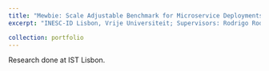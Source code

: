 ```yaml
---
title: "Mewbie: Scale Adjustable Benchmark for Microservice Deployments"
excerpt: "INESC-ID Lisbon, Vrije Universiteit; Supervisors: Rodrigo Rodrigues, Alexandru Iosup <br/><img src='/images/mewbie_high_level.png'>"

collection: portfolio
---
```


Research done at IST Lisbon.

